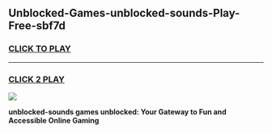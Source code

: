 
## Unblocked-Games-unblocked-sounds-Play-Free-sbf7d
<h3>
<a href="https://premium76.site?title=unblocked-sounds&ref=10A">CLICK TO PLAY</a></h3>
<hr>

<h3>
<a href="https://premium76.site?title=unblocked-sounds&ref=10A">CLICK 2 PLAY</a>
  
</h3>

<a href="https://premium76.site?title=unblocked-sounds&ref=10A"><img src="https://clearcache.store/games.png"></a>


**unblocked-sounds games unblocked: Your Gateway to Fun and Accessible Online Gaming**
